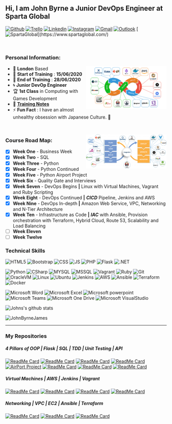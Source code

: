 <!-- Your title -->
## Hi, I am John Byrne a Junior DevOps Engineer at Sparta Global

<!-- Social Media / Contacts Badges -->

[![Github](https://img.shields.io/badge/-Github-000?style=flat&logo=Github&logoColor=white)](https://github.com/JohnByrneJames)
[![Trello](https://img.shields.io/badge/-Trello-026aa7?style=flat&logo=Trello&logoColor=white)](https://trello.com/b/eZdQiVQU/engineering-67)
[![Linkedin](https://img.shields.io/badge/-LinkedIn-blue?style=flat&logo=Linkedin&logoColor=white)](https://www.linkedin.com/in/john-byrne-b74214174/)
[![Instagram](https://img.shields.io/badge/-Instagram-E4405F?style=flat&labelColor=E4405F&logo=instagram&logoColor=white)](https://www.instagram.com/neardem/)
[![Gmail](https://img.shields.io/badge/-Gmail-c14438?style=flat&logo=Gmail&logoColor=white)](mailto:neardem1@gmail.com)
[![Outlook](https://img.shields.io/badge/-Outlook-0078D4?style=flat&logo=Microsoft-Outlook&logoColor=white)](mailto:jbyrne@spartaglobal.com)
[![SpartaGlobal](https://img.shields.io/badge/-SpartaGlobal-e33661?)](https://www.spartaglobal.com/)

&nbsp;

### **Personal Information:**

<!-- Any image aligned to the right. Beware the width -->
<img width="50%" align="right" alt="Github" src="Images/DevOps_tools.png" />

- :round_pushpin: **London** Based
- :date: **Start of Training** : **15/06/2020**
- :calendar: **End of Training** : **28/06/2020**
- :cyclone: **Junior DevOp Engineer**
- :trophy: **1st Class** in Computing with Games Development
- :notebook: [**Training Notes**](/Notes)
- :zap: **Fun Fact** : I have an almost unhealthy obsession with Japanese Culture. :japanese_castle:

<!-- Technical skills Here -->

&nbsp;

<!-- Any image aligned to the right. Beware the width -->
<img width="50%" align="right" alt="Github" src="Images/CICD_DevOps_Journey.png" />

### **Course Road Map:**
- [x] **Week One** - Business Week
- [x] **Week Two** - SQL
- [x] **Week Three** - Python
- [x] **Week Four** - Python Continued
- [x] **Week Five** - Python Airport Project
- [x] **Week Six** - Quality Gate and Interviews
- [x] **Week Seven** - DevOps Begins **|** Linux with Virtual Machines, Vagrant and Ruby Scripting
- [x] **Week Eight** - DevOps Continued **|** _**CICD**_ Pipeline, Jenkins and AWS
- [x] **Week Nine** - DevOps In-depth **|** Amazon Web Service, VPC, Networking and N-Tier Architecture
- [x] **Week Ten** - Infrastructure as Code **|** _**IAC**_ with Ansible, Provision orchestration with Terraform, Hybrid Cloud, Route 53, Scalability and Load Balancing
- [ ] **Week Eleven**
- [ ] **Week Twelve**

### **Technical Skills**

![HTML5](https://img.shields.io/badge/-HTML5-E34F26?style=flat&logo=html5&logoColor=white)
![Bootstrap](https://img.shields.io/badge/-Bootstrap-563D7C?style=flat&logo=bootstrap&logoColor=white)
![CSS](https://img.shields.io/badge/-CSS3-1572B6?style=flat&logo=css3&logoColor=white)
![JS](https://img.shields.io/badge/-JavaScript-black?style=flat&logo=javascript&logoColor=eed718)
![PHP](https://img.shields.io/badge/-PHP-5466b8?style=flat&logo=php&logoColor=white)
![Flask](https://img.shields.io/badge/-Flask-0d7963?style=flat&logo=flask&logoColor=white)
![.NET](https://img.shields.io/badge/-.NET-5C2D91?style=flat&logo=.NET&logoColor=white)

![Python](https://img.shields.io/badge/-Python-3776AB?style=flat&logo=python&logoColor=yellow)
![CSharp](https://img.shields.io/badge/-CSharp-1572B6?style=flat&logo=c%20sharp&logoColor=white)
![MYSQL](https://img.shields.io/badge/-MySQL-4479A1?style=flat&logo=MySQL&logoColor=white)
![MSSQL](https://img.shields.io/badge/-MicrosoftSQLServer-CC2927?style=flat&logo=Microsoft%20SQL%20Server&logoColor=white)
![Vagrant](https://img.shields.io/badge/-Vagrant-1563FF?style=flat&logo=Vagrant&logoColor=white)
![Ruby](https://img.shields.io/badge/-Ruby-CC342D?style=flat&logo=Ruby&logoColor=white)
![Git](https://img.shields.io/badge/-Git-F05032?style=flat&logo=Git&logoColor=white)
![OracleVM](https://img.shields.io/badge/-OracleVM-F80000?style=flat&logo=Oracle&logoColor=white)
![Linux](https://img.shields.io/badge/-Linux-FCC624?style=flat&logo=Linux&logoColor=black)
![Ubuntu](https://img.shields.io/badge/-Ubuntu-E95420?style=flat&logo=Ubuntu&logoColor=white)
![Jenkins](https://img.shields.io/badge/-Jenkins-D24939?style=flat&logo=Jenkins&logoColor=white)
![AWS](https://img.shields.io/badge/-Amazon%20AWS-232F3E?style=flat&logo=Amazon%20AWS&logoColor=white)
![Ansible](https://img.shields.io/badge/-Ansible-EE0000?style=flat&logo=Ansible&logoColor=white)
![Terraform](https://img.shields.io/badge/-Terraform-623Ce4?style=flat&logo=Terraform&logoColor=white)
![Docker](https://img.shields.io/badge/-Docker-2496ED?style=flat&logo=Docker&logoColor=white)

![Microsoft Word](https://img.shields.io/badge/-Microsoft%20Word-164ead?style=flat&logo=microsoft%20word)
![Microsoft Excel](https://img.shields.io/badge/-Microsoft%20Excel-026f39?style=flat&logo=microsoft%20excel)
![Microsoft powerpoint](https://img.shields.io/badge/-Microsoft%20PowerPoint-b9361a?style=flat&logo=microsoft%20powerpoint)
![Microsoft Teams](https://img.shields.io/badge/-Microsoft%20Teams-6264A7?style=flat&logo=Microsoft%20Teams&logoColor=white)
![Microsoft One Drive](https://img.shields.io/badge/-Microsoft%20OneDrive-0078D4?style=flat&logo=Microsoft%20OneDrive&logoColor=white)
![Microsoft VisualStudio](https://img.shields.io/badge/-Visual%20Studio-5C2D91?style=flat&logo=Visual%20Studio&logoColor=white)

![Johns's github stats](https://github-readme-stats.vercel.app/api?username=JohnByrneJames&show_icons=true&hide_border=true)


<img src="https://komarev.com/ghpvc/?username=JohnByrneJames" alt="JohnByrneJames" />

___

### **My Repositories**

##### **4 Pillars of OOP | Flask | SQL | TDD | Unit Testing | API** 

[![ReadMe Card](https://github-readme-stats.vercel.app/api/pin/?username=JohnByrneJames&repo=oop_abstraction)](https://github.com/JohnByrneJames/oop_abstraction)
[![ReadMe Card](https://github-readme-stats.vercel.app/api/pin/?username=JohnByrneJames&repo=oop_inheritance)](https://github.com/JohnByrneJames/oop_inheritance)
[![ReadMe Card](https://github-readme-stats.vercel.app/api/pin/?username=JohnByrneJames&repo=oop_encapsulation)](https://github.com/JohnByrneJames/oop_encapsulation)
[![ReadMe Card](https://github-readme-stats.vercel.app/api/pin/?username=JohnByrneJames&repo=oop_polymorphism)](https://github.com/JohnByrneJames/oop_polymorphism)
[![AirPort Project](https://github-readme-stats.vercel.app/api/pin/?username=JohnByrneJames&repo=Airport_Project)](https://github.com/JohnByrneJames/Airport_Project)
[![ReadMe Card](https://github-readme-stats.vercel.app/api/pin/?username=JohnByrneJames&repo=MVC_Flask)](https://github.com/JohnByrneJames/MVC_Flask)
[![ReadMe Card](https://github-readme-stats.vercel.app/api/pin/?username=JohnByrneJames&repo=python_tdd_pytest)](https://github.com/JohnByrneJames/python_tdd_pytest)
[![ReadMe Card](https://github-readme-stats.vercel.app/api/pin/?username=JohnByrneJames&repo=oop_calculator)](https://github.com/JohnByrneJames/oop_calculator)

##### **Virtual Machines | AWS | Jenkins | Vagrant**

[![ReadMe Card](https://github-readme-stats.vercel.app/api/pin/?username=JohnByrneJames&repo=VM_Proxy_Machine)](https://github.com/JohnByrneJames/VM_Proxy_Machine)
[![ReadMe Card](https://github-readme-stats.vercel.app/api/pin/?username=JohnByrneJames&repo=WebApp-CI)](https://github.com/JohnByrneJames/WebApp-CI)
[![ReadMe Card](https://github-readme-stats.vercel.app/api/pin/?username=JohnByrneJames&repo=AWS_WebApp)](https://github.com/JohnByrneJames/AWS_WebApp)
[![ReadMe Card](https://github-readme-stats.vercel.app/api/pin/?username=JohnByrneJames&repo=NodeAppPipeline)](https://github.com/JohnByrneJames/NodeAppPipeline)

##### **Networking | VPC | EC2 | Ansible | Terraform**

[![ReadMe Card](https://github-readme-stats.vercel.app/api/pin/?username=JohnByrneJames&repo=Network_VPC_setup)](https://github.com/JohnByrneJames/Network_VPC_setup)
[![ReadMe Card](https://github-readme-stats.vercel.app/api/pin/?username=JohnByrneJames&repo=Ansible)](https://github.com/JohnByrneJames/Ansible)
[![ReadMe Card](https://github-readme-stats.vercel.app/api/pin/?username=JohnByrneJames&repo=Terraform)](https://github.com/JohnByrneJames/Terraform)

